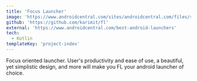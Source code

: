```yaml
---
title: 'Focus Launcher'
image: 'https://www.androidcentral.com/sites/androidcentral.com/files/styles/w830_wm_brw/public/article_images/2019/01/action-launcher-smart-launcher-klwp-jack-ryan-cinderella-themes-bluegrey.jpg?itok=spvLeL5T'
github: 'https://github.com/karimit/fl'
external: 'https://www.androidcentral.com/best-android-launchers'
tech:
  - Kotlin
templateKey: 'project-index'
---
```


Focus oriented launcher. User's productivity and ease of use, a beautiful, yet simplistic design,
and more will make you FL your android launcher of choice.